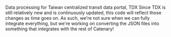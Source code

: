 Data processing for Taiwan centralized transit data portal, TDX
  Since TDX is still relatively new and is continuously updated, this code will reflect those changes as time goes on.
  As such, we're not sure when we can fully integrate everything, but we're working on converting the JSON files into something that integrates with the rest of Catenary!

